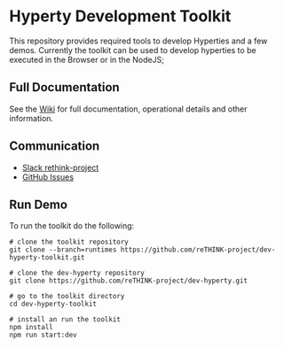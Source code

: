 
Hyperty Development Toolkit
=========================

This repository provides required tools to develop Hyperties and a few demos. Currently the toolkit can be used to develop hyperties to be executed in the Browser or in the NodeJS;


## Full Documentation

See the [Wiki](https://github.com/reTHINK-project/dev-hyperty-toolkit/wiki) for full documentation, operational details and other information.

## Communication
 - [Slack rethink-project](https://rethink-project.slack.com)
 - [GitHub Issues](https://github.com/reTHINK-project/dev-hyperty-toolkit/issues)

## Run Demo

To run the toolkit do the following:

```shell
# clone the toolkit repository
git clone --branch=runtimes https://github.com/reTHINK-project/dev-hyperty-toolkit.git

# clone the dev-hyperty repository
git clone https://github.com/reTHINK-project/dev-hyperty.git

# go to the toolkit directory
cd dev-hyperty-toolkit

# install an run the toolkit
npm install
npm run start:dev
```
